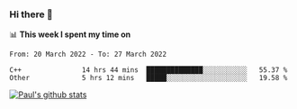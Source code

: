 ### Hi there 👋

📊 **This week I spent my time on**
<!--START_SECTION:waka-->

```text
From: 20 March 2022 - To: 27 March 2022

C++               14 hrs 44 mins  ██████████████░░░░░░░░░░░   55.37 %
Other             5 hrs 12 mins   █████░░░░░░░░░░░░░░░░░░░░   19.58 %
```

<!--END_SECTION:waka-->


[![Paul's github stats](https://github-readme-stats.vercel.app/api?username=mickeyouyou&theme=dracula&show_icons=true)](https://github.com/anuraghazra/github-readme-stats)
